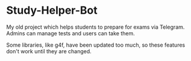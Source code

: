 # Study-Helper-Bot
My old project which helps students to prepare for exams via Telegram. Admins can manage tests and users can take them.

Some libraries, like g4f, have been updated too much, so these features don't work until they are changed.
